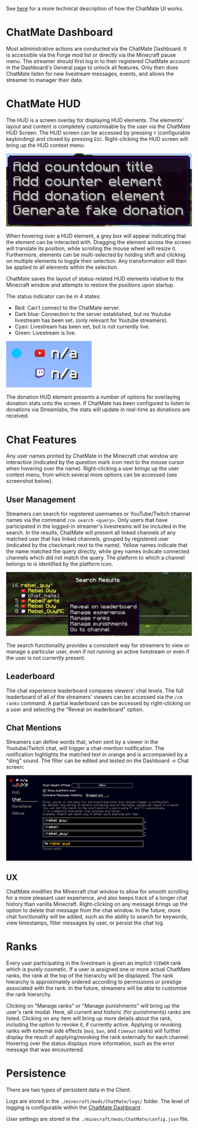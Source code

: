 See [here](interactive-screen.md) for a more technical description of how the ChatMate UI works.

# ChatMate Dashboard
Most administrative actions are conducted via the ChatMate Dashboard. It is accessible via the Forge mod list or directly via the Minecraft pause menu. The streamer should first log in to their registered ChatMate account in the Dashboard's General page to unlock all features. Only then does ChatMate listen for new livestream messages, events, and allows the streamer to manager their data.

# ChatMate HUD
The HUD is a screen overlay for displaying HUD elements. The elements' layout and content is completely customisable by the user via the ChatMate HUD Screen. The HUD screen can be accessed by pressing `Y` (configurable keybinding) and closed by pressing `ESC`. Right-clicking the HUD screen will bring up the HUD context menu:

<img src="./assets/hud-context.png">

When hovering over a HUD element, a grey box will appear indicating that the element can be interacted with. Dragging the element across the screen will translate its position, while scrolling the mouse wheel will resize it. Furthermore, elements can be multi-selected by holding shift and clicking on multiple elements to toggle their selection. Any transformation will then be applied to all elements within the selection.

ChatMate saves the layout of status-related HUD elements relative to the Minecraft window and attempts to restore the positions upon startup.

The status indicator can be in 4 states:
- Red: Can't connect to the ChatMate server.
- Dark blue: Connection to the server established, but no Youtube livestream has been set. (only relevant for Youtube streamers).
- Cyan: Livestream has been set, but is not currently live.
- Green: Livestream is live.

<img src="./assets/status.png">

The donation HUD element presents a number of options for overlaying donation stats onto the screen. If ChatMate has been configured to listen to donations via Streamlabs, the stats will update in real-time as donations are received.

# Chat Features
Any user names printed by ChatMate in the Minecraft chat window are interactive (indicated by the question mark icon next to the mouse cursor when hovering over the name). Right-clicking a user brings up the user context menu, from which several more options can be accessed (see screenshot below).

## User Management
Streamers can search for registered usernames or YouTube/Twitch channel names via the command `/cm search <query>`. Only users that have participated in the logged-in streamer's livestreams will be included in the search. In the results, ChatMate will present all linked channels of any matched user that has linked channels, grouped by registered user (indicated by the checkmark next to the name). Yellow names indicate that the name matched the query directly, while grey names indicate connected channels which did not match the query. The platform to which a channel belongs to is identified by the platform icon.

<img src="./assets/search.png">

The search functionality provides a consistent way for streamers to view or manage a particular user, even if not running an active livestream or even if the user is not currently present.

## Leaderboard
The chat experience leaderboard compares viewers' chat levels. The full leaderboard of all of the streamers' viewers can be accessed via the `/cm ranks` command. A partial leaderboard can be accessed by right-clicking on a user and selecting the "Reveal on leaderboard" option.

## Chat Mentions
Streamers can define words that, when sent by a viewer in the Youtube/Twitch chat, will trigger a chat-mention notification. The notification highlights the matched text in orange and is accompanied by a "ding" sound. The filter can be edited and tested on the Dashboard -> Chat screen:

<img src="./assets/chat-mention-filter.png">

## UX
ChatMate modifies the Minecraft chat window to allow for smooth scrolling for a more pleasant user experience, and also keeps track of a longer chat history than vanilla Minecraft. Right-clicking on any message brings up the option to delete that message from the chat window. In the future, more chat functionality will be added, such as the ability to search for keywords, view timestamps, filter messages by user, or persist the chat log.

# Ranks
Every user participating in the livestream is given an implicit `VIEWER` rank which is purely cosmetic. If a user is assigned one or more actual ChatMate ranks, the rank at the top of the hierarchy will be displayed. The rank hierarchy is approximately ordered according to permissions or prestige associated with the rank. In the future, streamers will be able to customise the rank hierarchy.

Clicking on "Manage ranks" or "Manage punishments" will bring up the user's rank modal. Here, all current and historic (for punishments) ranks are listed. Clicking on any item will bring up more details about the rank, including the option to revoke it, if currently active. Applying or revoking ranks with external side effects (`mod`, `ban`, and `timeout` ranks) will further display the result of applying/revoking the rank externally for each channel. Hovering over the status displays more information, such as the error message that was encountered.

# Persistence
There are two types of persistent data in the Client.

Logs are stored in the `./minecraft/mods/ChatMate/logs/` folder. The level of logging is configurable within the [ChatMate Dashboard](#chatmate-dashboard).

User settings are stored in the `./minecraft/mods/ChatMate/config.json` file. 
